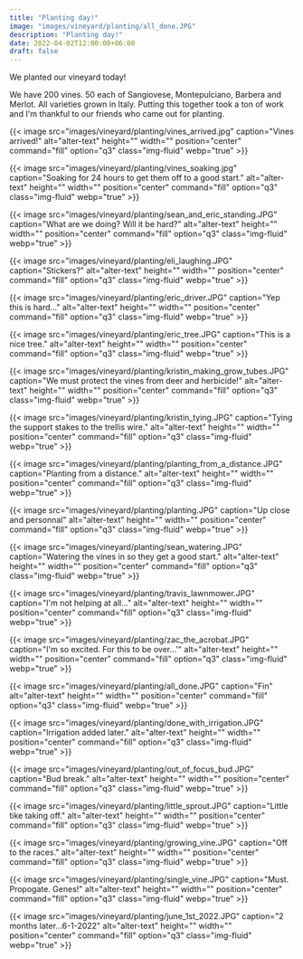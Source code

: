 ```yaml
---
title: "Planting day!"
image: "images/vineyard/planting/all_done.JPG"
description: "Planting day!"
date: 2022-04-02T12:00:00+06:00
draft: false
---
```


We planted our vineyard today!

We have 200 vines. 50 each of Sangiovese, Montepulciano, Barbera and Merlot. All varieties grown in Italy. Putting this together took a ton of work and I'm thankful to our friends who came out for planting. 

{{< image src="images/vineyard/planting/vines_arrived.jpg" caption="Vines arrived!" alt="alter-text" height="" width="" position="center" command="fill" option="q3" class="img-fluid" webp="true" >}}

{{< image src="images/vineyard/planting/vines_soaking.jpg" caption="Soaking for 24 hours to get them off to a good start." alt="alter-text" height="" width="" position="center" command="fill" option="q3" class="img-fluid" webp="true" >}}

{{< image src="images/vineyard/planting/sean_and_eric_standing.JPG" caption="What are we doing? Will it be hard?" alt="alter-text" height="" width="" position="center" command="fill" option="q3" class="img-fluid" webp="true" >}}

{{< image src="images/vineyard/planting/eli_laughing.JPG" caption="Stickers?" alt="alter-text" height="" width="" position="center" command="fill" option="q3" class="img-fluid" webp="true" >}}

{{< image src="images/vineyard/planting/eric_driver.JPG" caption="Yep this is hard..." alt="alter-text" height="" width="" position="center" command="fill" option="q3" class="img-fluid" webp="true" >}}

{{< image src="images/vineyard/planting/eric_tree.JPG" caption="This is a nice tree." alt="alter-text" height="" width="" position="center" command="fill" option="q3" class="img-fluid" webp="true" >}}

{{< image src="images/vineyard/planting/kristin_making_grow_tubes.JPG" caption="We must protect the vines from deer and herbicide!" alt="alter-text" height="" width="" position="center" command="fill" option="q3" class="img-fluid" webp="true" >}}

{{< image src="images/vineyard/planting/kristin_tying.JPG" caption="Tying the support stakes to the trellis wire." alt="alter-text" height="" width="" position="center" command="fill" option="q3" class="img-fluid" webp="true" >}}

{{< image src="images/vineyard/planting/planting_from_a_distance.JPG" caption="Planting from a distance." alt="alter-text" height="" width="" position="center" command="fill" option="q3" class="img-fluid" webp="true" >}}

{{< image src="images/vineyard/planting/planting.JPG" caption="Up close and personnal" alt="alter-text" height="" width="" position="center" command="fill" option="q3" class="img-fluid" webp="true" >}}

{{< image src="images/vineyard/planting/sean_watering.JPG" caption="Watering the vines in so they get a good start." alt="alter-text" height="" width="" position="center" command="fill" option="q3" class="img-fluid" webp="true" >}}

{{< image src="images/vineyard/planting/travis_lawnmower.JPG" caption="I'm not helping at all..." alt="alter-text" height="" width="" position="center" command="fill" option="q3" class="img-fluid" webp="true" >}}

{{< image src="images/vineyard/planting/zac_the_acrobat.JPG" caption="I'm so excited. For this to be over...'" alt="alter-text" height="" width="" position="center" command="fill" option="q3" class="img-fluid" webp="true" >}}

{{< image src="images/vineyard/planting/all_done.JPG" caption="Fin" alt="alter-text" height="" width="" position="center" command="fill" option="q3" class="img-fluid" webp="true" >}}

{{< image src="images/vineyard/planting/done_with_irrigation.JPG" caption="Irrigation added later." alt="alter-text" height="" width="" position="center" command="fill" option="q3" class="img-fluid" webp="true" >}}

{{< image src="images/vineyard/planting/out_of_focus_bud.JPG" caption="Bud break." alt="alter-text" height="" width="" position="center" command="fill" option="q3" class="img-fluid" webp="true" >}}

{{< image src="images/vineyard/planting/little_sprout.JPG" caption="Little tike taking off." alt="alter-text" height="" width="" position="center" command="fill" option="q3" class="img-fluid" webp="true" >}}

{{< image src="images/vineyard/planting/growing_vine.JPG" caption="Off to the races." alt="alter-text" height="" width="" position="center" command="fill" option="q3" class="img-fluid" webp="true" >}}


{{< image src="images/vineyard/planting/single_vine.JPG" caption="Must. Propogate. Genes!" alt="alter-text" height="" width="" position="center" command="fill" option="q3" class="img-fluid" webp="true" >}}


{{< image src="images/vineyard/planting/june_1st_2022.JPG" caption="2 months later...6-1-2022" alt="alter-text" height="" width="" position="center" command="fill" option="q3" class="img-fluid" webp="true" >}}
